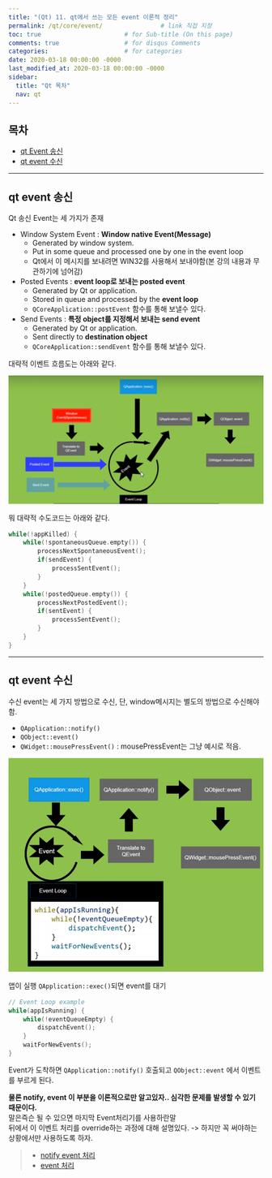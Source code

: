 ```yaml
---
title: "(Qt) 11. qt에서 쓰는 모든 event 이론적 정리"
permalink: /qt/core/event/                # link 직접 지정
toc: true                       # for Sub-title (On this page)
comments: true                  # for disqus Comments
categories:                     # for categories
date: 2020-03-18 00:00:00 -0000
last_modified_at: 2020-03-18 00:00:00 -0000
sidebar:
  title: "Qt 목차"
  nav: qt
---
```


## 목차

* [qt Event 송신](/#qt-event-송신)
* [qt event 수신](#qt-event-수신)

---

## qt event 송신

Qt 송신 Event는 세 가지가 존재

* Window System Event : **Window native Event(Message)**
    - Generated by window system.
    - Put in some queue and processed one by one in the event loop
    - Qt에서 이 메시지를 보내려면 WIN32를 사용해서 보내야함(본 강의 내용과 무관하기에 넘어감)
* Posted Events : **event loop로 보내는 posted event**
    - Generated by Qt or application.
    - Stored in queue and processed by the **event loop**
    - `QCoreApplication::postEvent` 함수를 통해 보낼수 있다.
* Send Events : **특정 object를 지정해서 보내는 send event**
    - Generated by Qt or application.
    - Sent directly to **destination object**
    - `QCoreApplication::sendEvent` 함수를 통해 보낼수 있다.

대략적 이벤트 흐름도는 아래와 같다.

![](/file/image/qt-gdi-s2-11-image-1.png)

뭐 대략적 수도코드는 아래와 같다.<br>

```cpp
while(!appKilled) {
    while(!spontaneousQueue.empty()) {
        processNextSpontaneousEvent();
        if(sendEvent) {
            processSentEvent();
        }
    }
    while(!postedQueue.empty()) {
        processNextPostedEvent();
        if(sentEvent) {
            processSentEvent();
        }
    }
}
```

---

## qt event 수신

수신 event는 세 가지 방법으로 수신, 단, window메시지는 별도의 방법으로 수신해야함.

* `QApplication::notify()`
* `QObject::event()`
* `QWidget::mousePressEvent()` : mousePressEvent는 그냥 예시로 적음.

![](/file/image/qt-gdi-s2-5-image-1.png)

앱이 실행 `QApplication::exec()`되면 event를 대기

```cpp
// Event Loop example
while(appIsRunning) {
    while(!eventQueueEmpty) {
        dispatchEvent();
    }
    waitForNewEvents();
}
```

Event가 도착하면 `QApplication::notify()` 호출되고 `QObject::event` 에서 이벤트를 부르게 된다.<br>

**물론 notify, event 이 부분을 이론적으로만 알고있자.. 심각한 문제를 발생할 수 있기 때문이다.**<br>
말은즉슨 될 수 있으면 마지막 Event처리기를 사용하란말<br>
뒤에서 이 이벤트 처리를 override하는 과정에 대해 설명있다. -> 하지만 꼭 써야하는 상황에서만 사용하도록 하자.<br>

> * [notify event 처리](https://goodayth.github.io/Qt-GDI-S2-7/)
> * [event 처리](https://goodayth.github.io/Qt-GDI-S2-8/)
